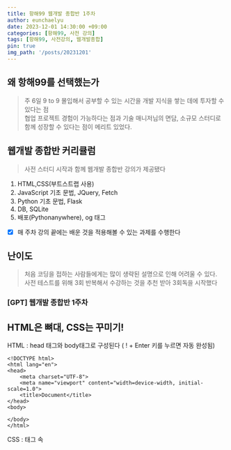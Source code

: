 ```yaml
---
title: 항해99 웹개발 종합반 1주차
author: eunchaelyu
date: 2023-12-01 14:30:00 +09:00
categories: [항해99, 사전 강의]
tags: [항해99, 사전강의, 웹개발종합]
pin: true
img_path: '/posts/20231201'
---
```


## 왜 항해99를 선택했는가

> 주 6일 9 to 9 몰입해서 공부할 수 있는 시간을 개발 지식을 쌓는 데에 투자할 수 있다는 점\
> 협업 프로젝트 경험이 가능하다는 점과 기술 매니저님의 면담, 소규모 스터디로 함께 성장할 수 있다는 점이 메리트 있었다.

## 웹개발 종합반 커리큘럼
> 사전 스터디 시작과 함께 웹개발 종합반 강의가 제공됐다
1. HTML,CSS(부트스트랩 사용)
2. JavaScript 기초 문법, JQuery, Fetch
3. Python 기초 문법, Flask
4. DB, SQLite
5. 배포(Pythonanywhere), og 태그
- [x] 매 주차 강의 끝에는 배운 것을 적용해볼 수 있는 과제를 수행한다

## 난이도
> 처음 코딩을 접하는 사람들에게는 많이 생략된 설명으로 인해 어려울 수 있다.\
> 사전 테스트를 위해 3회 반복해서 수강하는 것을 추천 받아 3회독을 시작했다

### [GPT] 웹개발 종합반 1주차

 ## HTML은 뼈대, CSS는 꾸미기!

 HTML
: head 태그와 body태그로 구성된다 ( ! + Enter 키를 누르면 자동 완성됨)

```
<!DOCTYPE html>
<html lang="en">
<head>
    <meta charset="UTF-8">
    <meta name="viewport" content="width=device-width, initial-scale=1.0">
    <title>Document</title>
</head>
<body>
    
</body>
</html>
```

CSS
: <head> 태그 속 <style> 태그로 공간을 만들어 작성한다
> 배경관련(background-color, background-image, background-size)
> 사이즈(width, height)
> 폰트(font-size, font-weight, font-family, color)
> 간격(margin, padding)
> 배치(display)

```
<style>
	.mytitle {
    color: red;
      font-size: 40px;
 }
</style>
```
> 'mytitle'이라는 클래스의 속성을 설정하고 싶다면\
> .mytitle {} 의 구조로 공간을 만든다















